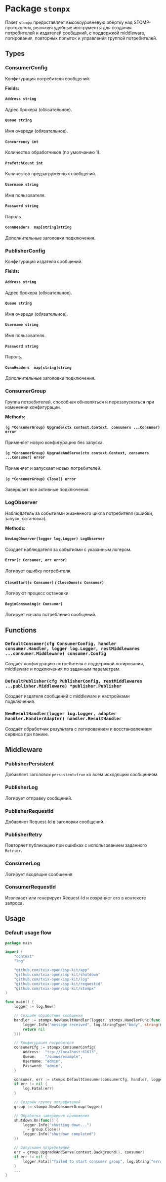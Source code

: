 # Package `stompx`

Пакет `stompx` предоставляет высокоуровневую обёртку над STOMP-протоколом, реализуя удобные инструменты для создания потребителей и издателей сообщений, с поддержкой middleware, логирования, повторных попыток и управления группой потребителей.

## Types

### ConsumerConfig

Конфигурация потребителя сообщений.

**Fields:**

#### `Address string`

Адрес брокера (обязательное).

#### `Queue string`

Имя очереди (обязательное).

#### `Concurrency int`

Количество обработчиков (по умолчанию 1).

#### `PrefetchCount int`

Количество предзагруженных сообщений.

#### `Username string`

Имя пользователя.

#### `Password string`

Пароль.

#### `ConnHeaders  map[string]string`

Дополнительные заголовки подключения.

### PublisherConfig

Конфигурация издателя сообщений.

**Fields:**

#### `Address string`

Адрес брокера (обязательное).

#### `Queue string`

Имя очереди (обязательное).

#### `Username string`

Имя пользователя.

#### `Password string`

Пароль.

#### `ConnHeaders  map[string]string`

Дополнительные заголовки подключения.

### ConsumerGroup

Группа потребителей, способная обновляться и перезапускаться при изменении конфигурации.

**Methods:**

#### `(g *ConsumerGroup) Upgrade(ctx context.Context, consumers ...Consumer) error`

Применяет новую конфигурацию без запуска.

#### `(g *ConsumerGroup) UpgradeAndServe(ctx context.Context, consumers ...Consumer) error`

Применяет и запускает новых потребителей.

#### `(g *ConsumerGroup) Close() error`

Завершает все активные подключения.

### LogObserver

Наблюдатель за событиями жизненного цикла потребителя (ошибки, запуск, остановка).

**Methods:**

#### `NewLogObserver(logger log.Logger) LogObserver`

Создаёт наблюдателя за событиями с указанным логером.

#### `Error(c Consumer, err error)`

Логирует ошибку потребителя.

#### `CloseStart(c Consumer)` / `CloseDone(c Consumer)`

Логируют процесс остановки.

#### `BeginConsuming(c Consumer)`

Логирует начало потребления сообщений.

## Functions

### `DefaultConsumer(cfg ConsumerConfig, handler consumer.Handler, logger log.Logger, restMiddlewares ...consumer.Middleware) consumer.Config`

Создаёт конфигурацию потребителя с поддержкой логирования, middleware и подключения по заданным параметрам.

### `DefaultPublisher(cfg PublisherConfig, restMiddlewares ...publisher.Middleware) *publisher.Publisher`

Создаёт издателя сообщений с middleware и настройками подключения.

### `NewResultHandler(logger log.Logger, adapter handler.HandlerAdapter) handler.ResultHandler`

Создаёт обработчик результата с логированием и восстановлением сервиса при панике.

## Middleware

### PublisherPersistent

Добавляет заголовок `persistent=true` ко всем исходящим сообщениям.

### PublisherLog

Логирует отправку сообщений.

### PublisherRequestId

Добавляет Request-Id в заголовки сообщений.

### PublisherRetry

Повторяет публикацию при ошибках с использованием заданного `Retrier`.

### ConsumerLog

Логирует входящие сообщения.

### ConsumerRequestId

Извлекает или генерирует Request-Id и сохраняет его в контексте запроса.

## Usage

### Default usage flow

```go
package main

import (
	"context"
	"log"

	"github.com/txix-open/isp-kit/app"
	"github.com/txix-open/isp-kit/shutdown"
	"github.com/txix-open/isp-kit/log"
	"github.com/txix-open/isp-kit/requestid"
	"github.com/txix-open/isp-kit/stompx"
)

func main() {
	logger := log.New()

	// Создаём обработчик сообщений
	handler := stompx.NewResultHandler(logger, stompx.HandlerFunc(func(ctx context.Context, msg []byte) error {
		logger.Info("message received", log.StringType("body", string(msg)))
		return nil
	}))

	// Конфигурация потребителя
	consumerCfg := stompx.ConsumerConfig{
		Address:  "tcp://localhost:61613",
		Queue:    "/queue/example",
		Username: "admin",
		Password: "admin",
	}

	consumer, err := stompx.DefaultConsumer(consumerCfg, handler, logger)
	if err != nil {
		log.Fatal(err)
	}

	// Создаём группу потребителей
	group := stompx.NewConsumerGroup(logger)

	// Обработка завершения приложения
	shutdown.On(func() {
		logger.Info("shutting down...")
		_ = group.Close()
		logger.Info("shutdown completed")
	})

	// Запускаем потребителей
	err = group.UpgradeAndServe(context.Background(), consumer)
	if err != nil {
		logger.Fatal("failed to start consumer group", log.String("error", err.Error()))
	}
	...
}
```
